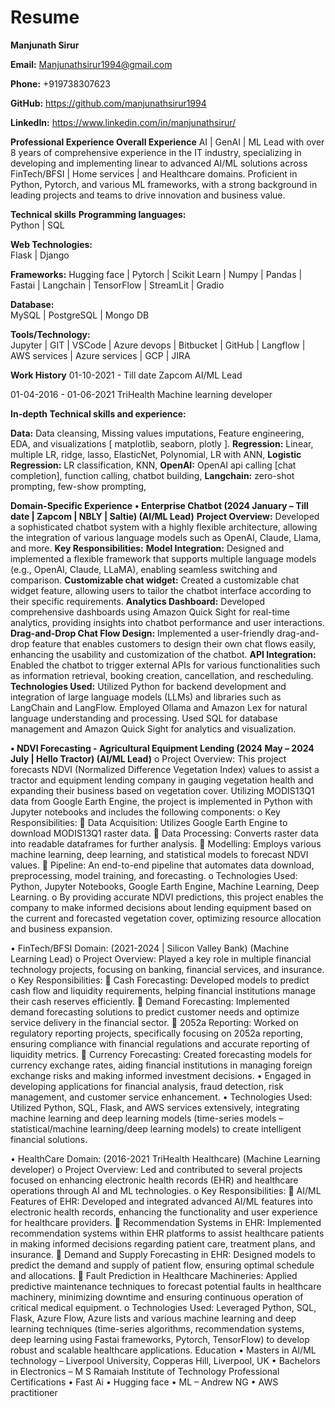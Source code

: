# Resume

**Manjunath Sirur**

**Email:** Manjunathsirur1994@gmail.com

**Phone:** +919738307623

**GitHub:** https://github.com/manjunathsirur1994 

**LinkedIn:** https://www.linkedin.com/in/manjunathsirur/


**Professional Experience
Overall Experience**
AI | GenAI | ML Lead with over 8 years of comprehensive experience in the IT industry, specializing in developing and implementing linear to advanced AI/ML solutions across FinTech/BFSI | Home services | and Healthcare domains. Proficient in Python, Pytorch, and various ML frameworks, with a strong background in leading projects and teams to drive innovation and business value.

**Technical skills**
**Programming languages:**	
Python | SQL


**Web Technologies:**	
Flask | Django


**Frameworks:**	
Hugging face | Pytorch | Scikit Learn | Numpy | Pandas | Fastai | Langchain | TensorFlow | StreamLit | Gradio 

  
**Database:**	
MySQL | PostgreSQL | Mongo DB	


**Tools/Technology:**	
Jupyter | GIT | VSCode | Azure devops | Bitbucket | GitHub | Langflow | AWS services | Azure services | GCP | JIRA	


**Work History**
01-10-2021 - Till date	Zapcom	AI/ML Lead

01-04-2016 - 01-06-2021	TriHealth	Machine learning developer


**In-depth Technical skills and experience:**

**Data:** Data cleansing, Missing values imputations, Feature engineering, EDA, and visualizations [ matplotlib, seaborn, plotly ].
**Regression:** Linear, multiple LR, ridge, lasso, ElasticNet, Polynomial, LR with ANN, 
**Logistic Regression:** LR classification, KNN, 
**OpenAI:** OpenAI api calling [chat completion], function calling, chatbot building,
**Langchain:** zero-shot prompting, few-show prompting, 

**Domain-Specific Experience**
**•	Enterprise Chatbot (2024 January – Till date | Zapcom | NBLY | Saltie) (AI/ML Lead)**
  **Project Overview:** Developed a sophisticated chatbot system with a highly flexible architecture, allowing the integration of various language models such as OpenAI, Claude, Llama, and more.
  **Key Responsibilities:** 
    **Model Integration:** Designed and implemented a flexible framework that supports multiple language models (e.g., OpenAI, Claude, LLaMA), enabling seamless switching and comparison.
    **Customizable chat widget:** Created a customizable chat widget feature, allowing users to tailor the chatbot interface according to their specific requirements.
    **Analytics Dashboard:** Developed comprehensive dashboards using Amazon Quick Sight for real-time analytics, providing insights into chatbot performance and user interactions.
    **Drag-and-Drop Chat Flow Design:** Implemented a user-friendly drag-and-drop feature that enables customers to design their own chat flows easily, enhancing the usability and customization of the chatbot.
    **API Integration:** Enabled the chatbot to trigger external APIs for various functionalities such as information retrieval, booking creation, cancellation, and rescheduling.
**Technologies Used:** 
    Utilized Python for backend development and integration of large language models (LLMs) and libraries such as LangChain and LangFlow.
    Employed Ollama and Amazon Lex for natural language understanding and processing.
    Used SQL for database management and Amazon Quick Sight for analytics and visualization.



**•	NDVI Forecasting - Agricultural Equipment Lending (2024 May – 2024 July | Hello Tractor) (AI/ML Lead)**
o	Project Overview: This project forecasts NDVI (Normalized Difference Vegetation Index) values to assist a tractor and equipment lending company in gauging vegetation health and expanding their business based on vegetation cover. Utilizing MODIS13Q1 data from Google Earth Engine, the project is implemented in Python with Jupyter notebooks and includes the following components:
o	Key Responsibilities: 
	Data Acquisition: Utilizes Google Earth Engine to download MODIS13Q1 raster data.
	Data Processing: Converts raster data into readable dataframes for further analysis.
	Modelling: Employs various machine learning, deep learning, and statistical models to forecast NDVI values.
	Pipeline: An end-to-end pipeline that automates data download, preprocessing, model training, and forecasting.
o	Technologies Used: Python, Jupyter Notebooks, Google Earth Engine, Machine Learning, Deep Learning.
o	By providing accurate NDVI predictions, this project enables the company to make informed decisions about lending equipment based on the current and forecasted vegetation cover, optimizing resource allocation and business expansion.

•	FinTech/BFSI Domain: (2021-2024 | Silicon Valley Bank) (Machine Learning Lead)
o	Project Overview: Played a key role in multiple financial technology projects, focusing on banking, financial services, and insurance.
o	Key Responsibilities: 
	Cash Forecasting: Developed models to predict cash flow and liquidity requirements, helping financial institutions manage their cash reserves efficiently.
	Demand Forecasting: Implemented demand forecasting solutions to predict customer needs and optimize service delivery in the financial sector.
	2052a Reporting: Worked on regulatory reporting projects, specifically focusing on 2052a reporting, ensuring compliance with financial regulations and accurate reporting of liquidity metrics.
	Currency Forecasting: Created forecasting models for currency exchange rates, aiding financial institutions in managing foreign exchange risks and making informed investment decisions.
•	Engaged in developing applications for financial analysis, fraud detection, risk management, and customer service enhancement.
•	Technologies Used: Utilized Python, SQL, Flask, and AWS services extensively, integrating machine learning and deep learning models (time-series models – statistical/machine learning/deep learning models) to create intelligent financial solutions.

•	HealthCare Domain: (2016-2021 TriHealth Healthcare) (Machine Learning developer)
o	Project Overview: Led and contributed to several projects focused on enhancing electronic health records (EHR) and healthcare operations through AI and ML technologies.
o	Key Responsibilities: 
	AI/ML Features of EHR: Developed and integrated advanced AI/ML features into electronic health records, enhancing the functionality and user experience for healthcare providers.
	Recommendation Systems in EHR: Implemented recommendation systems within EHR platforms to assist healthcare patients in making informed decisions regarding patient care, treatment plans, and insurance.
	Demand and Supply Forecasting in EHR: Designed models to predict the demand and supply of patient flow, ensuring optimal schedule and allocations. 
	Fault Prediction in Healthcare Machineries: Applied predictive maintenance techniques to forecast potential faults in healthcare machinery, minimizing downtime and ensuring continuous operation of critical medical equipment. 
o	Technologies Used: Leveraged Python, SQL, Flask, Azure Flow, Azure lists and various machine learning and deep learning techniques (time-series algorithms, recommendation systems, deep learning using Fastai frameworks, Pytorch, TensorFlow) to develop robust and scalable healthcare applications.
Education
•	Masters in AI/ML technology – Liverpool University, Copperas Hill, Liverpool, UK
•	Bachelors in Electronics – M S Ramaiah Institute of Technology 
Professional Certifications
•	Fast Ai
•	Hugging face
•	ML – Andrew NG
•	AWS practitioner 

